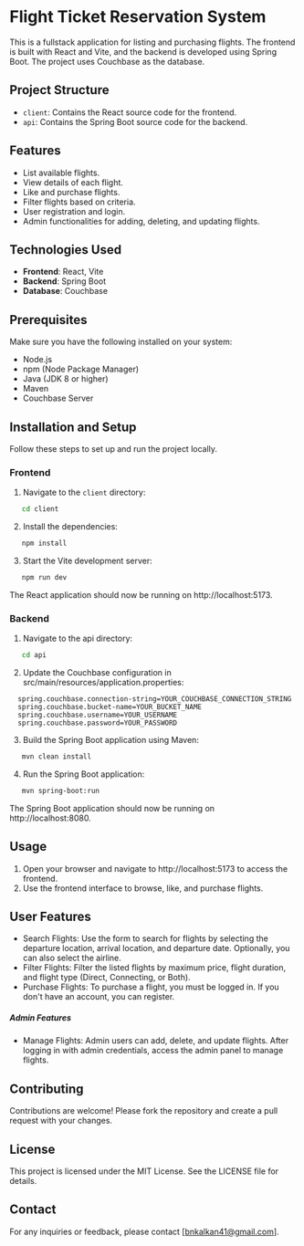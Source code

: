 # Flight Ticket Reservation System

This is a fullstack application for listing and purchasing flights. The frontend is built with React and Vite, and the backend is developed using Spring Boot. The project uses Couchbase as the database.

## Project Structure

- `client`: Contains the React source code for the frontend.
- `api`: Contains the Spring Boot source code for the backend.

## Features

- List available flights.
- View details of each flight.
- Like and purchase flights.
- Filter flights based on criteria.
- User registration and login.
- Admin functionalities for adding, deleting, and updating flights.

## Technologies Used

- **Frontend**: React, Vite
- **Backend**: Spring Boot
- **Database**: Couchbase

## Prerequisites

Make sure you have the following installed on your system:

- Node.js
- npm (Node Package Manager)
- Java (JDK 8 or higher)
- Maven
- Couchbase Server

## Installation and Setup

Follow these steps to set up and run the project locally.

### Frontend

1. Navigate to the `client` directory:
  ```sh
     cd client
  ```
2. Install the dependencies:
  ```sh
     npm install
  ```
3. Start the Vite development server:
  ```sh
     npm run dev
  ```
The React application should now be running on http://localhost:5173.

### Backend
1. Navigate to the api directory:
  ```sh
     cd api
  ```

2. Update the Couchbase configuration in src/main/resources/application.properties:
```properties
  spring.couchbase.connection-string=YOUR_COUCHBASE_CONNECTION_STRING
  spring.couchbase.bucket-name=YOUR_BUCKET_NAME
  spring.couchbase.username=YOUR_USERNAME
  spring.couchbase.password=YOUR_PASSWORD
```
3. Build the Spring Boot application using Maven:
  ```sh
     mvn clean install
  ```
4. Run the Spring Boot application:
  ```sh
     mvn spring-boot:run
  ```
The Spring Boot application should now be running on http://localhost:8080.

## Usage
1. Open your browser and navigate to http://localhost:5173 to access the frontend.
2. Use the frontend interface to browse, like, and purchase flights.

## User Features
- Search Flights: Use the form to search for flights by selecting the departure location, arrival location, and departure date. Optionally, you can also select the airline.
- Filter Flights: Filter the listed flights by maximum price, flight duration, and flight type (Direct, Connecting, or Both).
- Purchase Flights: To purchase a flight, you must be logged in. If you don't have an account, you can register.

##### Admin Features
- Manage Flights: Admin users can add, delete, and update flights. After logging in with admin credentials, access the admin panel to manage flights.

## Contributing
Contributions are welcome! Please fork the repository and create a pull request with your changes.

## License
This project is licensed under the MIT License. See the LICENSE file for details.

## Contact
For any inquiries or feedback, please contact [bnkalkan41@gmail.com].
